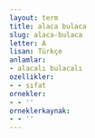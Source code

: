 ```yaml
---
layout: term
title: alaca bulaca
slug: alaca-bulaca
letter: A
lisan: Türkçe
anlamlar:
- alacalı bulacalı
ozellikler:
- - sıfat
ornekler:
- - ''
orneklerkaynak:
- - ''
---
```

